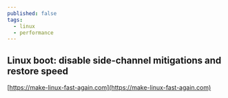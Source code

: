 ```yaml
---
published: false
tags:
  - linux
  - performance
---
```

## Linux boot: disable side-channel mitigations and restore speed
[https://make-linux-fast-again.com](https://make-linux-fast-again.com)
